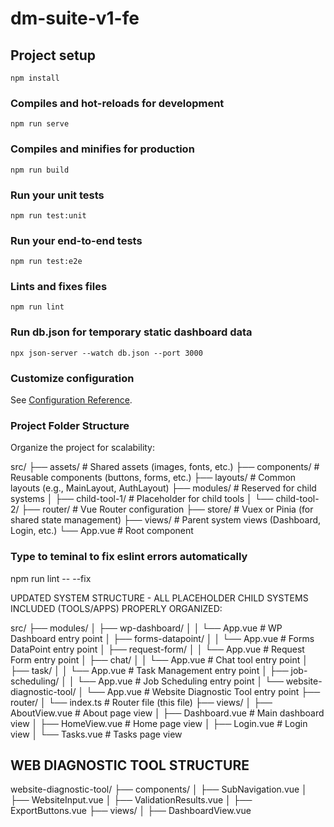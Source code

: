 # dm-suite-v1-fe

## Project setup
```
npm install
```

### Compiles and hot-reloads for development
```
npm run serve
```

### Compiles and minifies for production
```
npm run build
```

### Run your unit tests
```
npm run test:unit
```

### Run your end-to-end tests
```
npm run test:e2e
```

### Lints and fixes files
```
npm run lint
```

### Run db.json for temporary static dashboard data
```
npx json-server --watch db.json --port 3000
```

### Customize configuration
See [Configuration Reference](https://cli.vuejs.org/config/).


### Project Folder Structure
Organize the project for scalability:

src/
├── assets/            # Shared assets (images, fonts, etc.)
├── components/        # Reusable components (buttons, forms, etc.)
├── layouts/           # Common layouts (e.g., MainLayout, AuthLayout)
├── modules/           # Reserved for child systems
│   ├── child-tool-1/  # Placeholder for child tools
│   └── child-tool-2/
├── router/            # Vue Router configuration
├── store/             # Vuex or Pinia (for shared state management)
├── views/             # Parent system views (Dashboard, Login, etc.)
└── App.vue            # Root component

### Type to teminal to fix eslint errors automatically
npm run lint -- --fix


UPDATED SYSTEM STRUCTURE - ALL PLACEHOLDER CHILD SYSTEMS INCLUDED (TOOLS/APPS) PROPERLY ORGANIZED:

src/
├── modules/
│   ├── wp-dashboard/
│   │   └── App.vue          # WP Dashboard entry point
│   ├── forms-datapoint/
│   │   └── App.vue          # Forms DataPoint entry point
│   ├── request-form/
│   │   └── App.vue          # Request Form entry point
│   ├── chat/
│   │   └── App.vue          # Chat tool entry point
│   ├── task/
│   │   └── App.vue          # Task Management entry point
│   ├── job-scheduling/
│   │   └── App.vue          # Job Scheduling entry point
│   └── website-diagnostic-tool/
│       └── App.vue          # Website Diagnostic Tool entry point
├── router/
│   └── index.ts             # Router file (this file)
├── views/
│   ├── AboutView.vue        # About page view
│   ├── Dashboard.vue        # Main dashboard view
│   ├── HomeView.vue         # Home page view
│   ├── Login.vue            # Login view
│   └── Tasks.vue            # Tasks page view


## WEB DIAGNOSTIC TOOL STRUCTURE
website-diagnostic-tool/
  ├── components/
  │   ├── SubNavigation.vue
  │   ├── WebsiteInput.vue
  │   ├── ValidationResults.vue
  │   ├── ExportButtons.vue
  ├── views/
  │   ├── DashboardView.vue